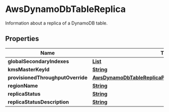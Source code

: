 

# AwsDynamoDbTableReplica

Information about a replica of a DynamoDB table.

## Properties

| Name | Type | Description | Notes |
|------------ | ------------- | ------------- | -------------|
|**globalSecondaryIndexes** | [**List**](List.md) |  |  [optional] |
|**kmsMasterKeyId** | [**String**](String.md) |  |  [optional] |
|**provisionedThroughputOverride** | [**AwsDynamoDbTableReplicaProvisionedThroughputOverride**](AwsDynamoDbTableReplicaProvisionedThroughputOverride.md) |  |  [optional] |
|**regionName** | [**String**](String.md) |  |  [optional] |
|**replicaStatus** | [**String**](String.md) |  |  [optional] |
|**replicaStatusDescription** | [**String**](String.md) |  |  [optional] |



